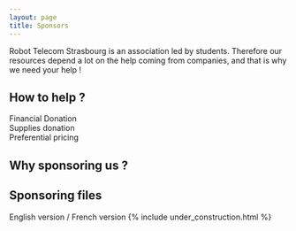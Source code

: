 ```yaml
---
layout: page
title: Sponsors
---
```

Robot Telecom Strasbourg is an association led by students. Therefore our resources depend a lot on the help coming from companies, and that is why we need your help !<br>
<h2>How to help ?</h2>
Financial Donation<br>
Supplies donation<br>
Preferential pricing<br>

<h2>Why sponsoring us ?</h2>

<h2>Sponsoring files</h2>
English version / French version
{% include under_construction.html %}
